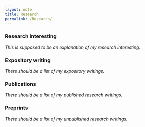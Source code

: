 ```yaml
---
layout: note
title: Research
permalink: /Research/
---
```


### Research interesting

*This is supposed to be an explanation of my research interesting.*

### Expository writing

*There should be a list of my expository writings.*

### Publications 

*There should be a list of my published research writings.*

### Preprints 

*There should be a list of my unpublished research writings.*
